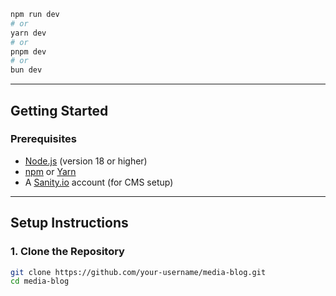 ```bash
npm run dev
# or
yarn dev
# or
pnpm dev
# or
bun dev
```

---

## Getting Started

### Prerequisites

- [Node.js](https://nodejs.org/) (version 18 or higher)
- [npm](https://www.npmjs.com/) or [Yarn](https://yarnpkg.com/)
- A [Sanity.io](https://www.sanity.io/) account (for CMS setup)

---

## Setup Instructions

### 1. Clone the Repository

```bash
git clone https://github.com/your-username/media-blog.git
cd media-blog
```
